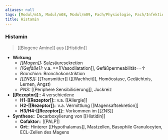 ```yaml
---
aliases: null
tags: [Modul/m15, Modul/m08, Modul/m09, Fach/Physiologie, Fach/Infektiologie]
title: Histamin
---
```

### Histamin 
> [[Biogene Amine]] aus [[Histidin]]
- **Wirkung**
	- *[[Magen]]:* Salzsäuresekretion
	- *[[Gefäße]]:* v.a. ==[[Vasodilatation]], Gefäßpermeabilität==↑ 
	- *Bronchien:* Bronchokonstriktion
	- *[[ZNS]]:* [[Transmitter]] ([[Wachheit]], Homöostase, Gedächtnis, Lernen, Angst)
	- *PNS:* [[Periphere Sensibilisierung]], Juckreiz
- **[[Rezeptor]]**:: 4 verschiedene
	- **H1-[[Rezeptor]]**:: v.a. [[Allergie]]
	- **H2-[[Rezeptor]]**:: v.a. Vermittlung [[Magensaftsekretion]]
	- **H3/H4-[[Rezeptor]]**:: Vorkommen im [[ZNS]]
- **Synthese**:: Decarboxylierung von [[Histidin]]
	- **Cofaktor**:: [[PALP]]
	- **Ort**:: Hinterer [[Hypothalamus]], Mastzellen, Basophile Granulocyten, ECL-Zellen des Magens
